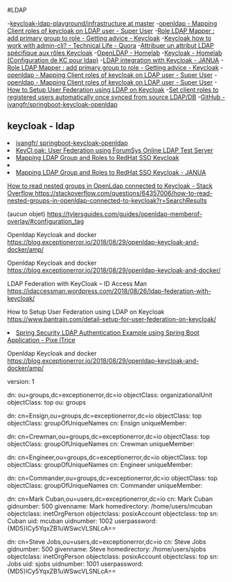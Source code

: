#LDAP

-[keycloak-ldap-playground/infrastructure at master](https://github.com/tbsfrdrch/keycloak-ldap-playground/tree/master/infrastructure)
-[openldap - Mapping Client roles of keycloak on LDAP user - Super User](https://superuser.com/questions/1399232/mapping-client-roles-of-keycloak-on-ldap-user)
-[Role LDAP Mapper : add primary group to role - Getting advice - Keycloak](https://keycloak.discourse.group/t/role-ldap-mapper-add-primary-group-to-role/1625)
-[Keycloak how to work with admin-cli? - Technical Life - Quora](https://www.quora.com/q/jzvkbeyctwqzlgml/Keycloak-how-to-work-with-admin-cli)
-[Attribuer un attribut LDAP spécifique aux rôles Keycloak](https://stackoverrun.com/fr/q/11491031)
-[OpenLDAP - Homelab](https://jamesveitch.com/homelab/02.idam/01.openldap/#admin)
-[Keycloak - Homelab  (Configuration de KC pour ldap)](https://jamesveitch.com/homelab/02.idam/02.keycloak/)
-[LDAP integration with Keycloak - JANUA](https://www.janua.fr/ldap-integration-with-keycloak/)
-[Role LDAP Mapper : add primary group to role - Getting advice - Keycloak](https://keycloak.discourse.group/t/role-ldap-mapper-add-primary-group-to-role/1625)
-[openldap - Mapping Client roles of keycloak on LDAP user - Super User](https://superuser.com/questions/1399232/mapping-client-roles-of-keycloak-on-ldap-user)
-[openldap - Mapping Client roles of keycloak on LDAP user - Super User](https://superuser.com/questions/1399232/mapping-client-roles-of-keycloak-on-ldap-user)
-[How to Setup User Federation using LDAP on Keycloak](https://www.bantrain.com/detail-setup-for-user-federation-on-keycloak/)
-[Set client roles to registered users automatically once synced from source LDAP/DB](https://lists.jboss.org/pipermail/keycloak-user/2018-May/014014.html)
-[GitHub - ivangfr/springboot-keycloak-openldap](https://github.com/ivangfr/springboot-keycloak-openldap)


<h2>keycloak - ldap</h2>
<il>
  <li><a href="https://github.com/ivangfr/springboot-keycloak-openldap">ivangfr/
springboot-keycloak-openldap</a></li>
  <li><a href="https://codehumsafar.wordpress.com/tag/ldap-with-keycloak/">KeyCl
oak: User Federation using ForumSys Online LDAP Test Server</a></li>
  <li><a href="https://www.janua.fr/mapping-ldap-group-and-roles-to-redhat-sso-k
eycloak/">Mapping LDAP Group and Roles to RedHat SSO Keycloak</a></li>
  <li><a href="https://enterprise-docs.anaconda.com/en/docs-site-5.1.1/admin-gui
de/ldap.html"><Federating Users with LDAP/a></li>
<li><a href="https://www.janua.fr/mapping-ldap-group-and-roles-to-redhat-sso-keycloak/"> Mapping LDAP Group and Roles to RedHat SSO Keycloak - JANUA
  
  
  
How to read nested groups in OpenLdap connected to Keycloak - Stack Overflow
https://stackoverflow.com/questions/64357006/how-to-read-nested-groups-in-openldap-connected-to-keycloak?r=SearchResults
 


(aucun objet)
https://tylersguides.com/guides/openldap-memberof-overlay/#configuration_tag




Openldap Keycloak and docker
https://blog.exceptionerror.io/2018/08/29/openldap-keycloak-and-docker/amp/
 


Openldap Keycloak and docker
https://blog.exceptionerror.io/2018/08/29/openldap-keycloak-and-docker/
 


 LDAP Federation with KeyCloak – ID Access Man
https://idaccessman.wordpress.com/2018/08/26/ldap-federation-with-keycloak/
 


How to Setup User Federation using LDAP on Keycloak
https://www.bantrain.com/detail-setup-for-user-federation-on-keycloak/


<li><a href="https://www.pixeltrice.com/spring-security-ldap-authentication-exam
ple-using-spring-boot-application/">
Spring Security LDAP Authentication Example using Spring Boot Application - Pixe
lTrice
</a></li>


Openldap Keycloak and docker
https://blog.exceptionerror.io/2018/08/29/openldap-keycloak-and-docker/amp/ 


version: 1

dn: ou=groups,dc=exceptionerror,dc=io
objectClass: organizationalUnit
objectClass: top
ou: groups

dn: cn=Ensign,ou=groups,dc=exceptionerror,dc=io
objectClass: top
objectClass: groupOfUniqueNames
cn: Ensign
uniqueMember: 

dn: cn=Crewman,ou=groups,dc=exceptionerror,dc=io
objectClass: top
objectClass: groupOfUniqueNames
cn: Crewman
uniqueMember:

dn: cn=Engineer,ou=groups,dc=exceptionerror,dc=io
objectClass: top
objectClass: groupOfUniqueNames
cn: Engineer
uniqueMember:

dn: cn=Commander,ou=groups,dc=exceptionerror,dc=io
objectClass: top
objectClass: groupOfUniqueNames
cn: Commander
uniqueMember:

dn: cn=Mark Cuban,ou=users,dc=exceptionerror,dc=io
cn: Mark Cuban
gidnumber: 500
givenname: Mark
homedirectory: /home/users/mcuban
objectclass: inetOrgPerson
objectclass: posixAccount
objectclass: top
sn: Cuban
uid: mcuban
uidnumber: 1002
userpassword: {MD5}ICy5YqxZB1uWSwcVLSNLcA==

dn: cn=Steve Jobs,ou=users,dc=exceptionerror,dc=io
cn: Steve Jobs
gidnumber: 500
givenname: Steve
homedirectory: /home/users/sjobs
objectclass: inetOrgPerson
objectclass: posixAccount
objectclass: top
sn: Jobs
uid: sjobs
uidnumber: 1001
userpassword: {MD5}ICy5YqxZB1uWSwcVLSNLcA==


